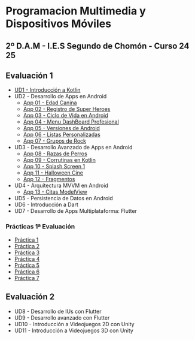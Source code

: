 # Programacion Multimedia y Dispositivos Móviles 
## 2º D.A.M - I.E.S Segundo de Chomón - Curso 24 25

## Evaluación 1

- [UD1 - Introducción a Kotlin](./1-Kotlin/1-Introduccion%20a%20Kotlin.md)
- UD2 - Desarrollo de Apps en Android
    - [App 01 - Edad Canina](./2-Android/01_Edad_Canina/README.md)
    - [App 02 - Registro de Super Heroes](./2-Android/02_RegistrodeSuperHeroes/readme.md)
    - [App 03 - Ciclo de Vida en Android](./2-Android/03_ciclo_de_vida/)
    - [App 04 - Menu DashBoard Profesional](./2-Android/04_Menu_Dashboard/)
    - [App 05 - Versiones de Android](./2-Android/05_ListView_versiones_Android/)
    - [App 06 - Listas Personalizadas](./2-Android/06_Lista_Personalizada/)
    - [App 07 - Grupos de Rock](./2-Android/07_RecyclerView_Rock/gradle/)
- UD3 - Desarrollo Avanzado de Apps en Android
    - [App 08 - Razas de Perros](./2-Android/08_Retrofit_Dogs/)
    - [App 09 - Corrutinas en Kotlin](./2-Android/09_Corrutinas_Kotlin/)
    - [App 10 - Splash Screen 1](./2-Android/10_Splash_No_Google/)
    - [App 11 - Halloween Cine](./2-Android/11_Splash_Cine_Halloween/)
    - [App 12 - Fragmentos](./2-Android/12_Fragmentos_y_Menu/readme.md)
- UD4 - Arquitectura MVVM en Android
    - [App 13 - Citas ModelView](./2-Android/13_ViewModel/readme.md)
- UD5 - Persistencia de Datos en Android
- UD6 - Introducción a Dart
- UD7 - Desarrollo de Apps Multiplataforma: Flutter

### Prácticas 1ª Evaluación

- [Práctica 1](./0-Practicas/Practica01.pdf)
- [Práctica 2](./0-Practicas/Practica02.pdf)
- [Práctica 3](./0-Practicas/Practica03.pdf)
- [Práctica 4](./0-Practicas/Practica04.pdf)
- [Práctica 5](./0-Practicas/Practica05.pdf)
- [Práctica 6](./0-Practicas/Practica06.pdf)
- [Práctica 7](./0-Practicas/Practica07.pdf)

## Evaluación 2

- UD8 - Desarrollo de IUs con Flutter
- UD9 - Desarrollo avanzado con Flutter
- UD10 - Introducción a Videojuegos 2D con Unity
- UD11 - Introducción a Videojuegos 3D con Unity
